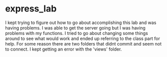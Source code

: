 # express_lab

I kept trying to figure out how to go about accomplishing 
this lab and was having problems. I was able to get the server going
but I was having problems with my functions.
I tried to go about changing some things around to see what
would work and ended up referring to the class part for help.
For some reason there are two folders that didnt commit and
seem not to connect. I kept getting an error with the 'views' 
folder.
